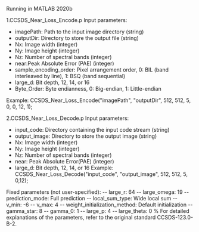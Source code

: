Running in MATLAB 2020b

1.CCSDS_Near_Loss_Encode.p
 Input parameters:
   - imagePath: Path to the input image directory (string)
   - outputDir: Directory to store the output file (string)
   - Nx: Image width (integer)
   - Ny: Image height (integer)
   - Nz: Number of spectral bands (integer)
   - near:Peak Absolute Error (PAE) (integer) 
   - sample_encoding_order: Pixel arrangement order, 0: BIL (band interleaved by line), 1: BSQ (band sequential)
   - large_d: Bit depth, 12, 14, or 16
   - Byte_Order: Byte endianness, 0: Big-endian, 1: Little-endian

Example:
CCSDS_Near_Loss_Encode("imagePath", "outputDir", 512, 512, 5, 0, 0, 12, 1);

2.CCSDS_Near_Loss_Decode.p
 Input parameters:
   - input_code: Directory containing the input code stream (string)
   - output_image: Directory to store the output image (string)
   - Nx: Image width (integer)
   - Ny: Image height (integer)
   - Nz: Number of spectral bands (integer)
   - near: Peak Absolute Error(PAE) (integer) 
   - large_d: Bit depth, 12, 14, or 16
Example:
CCSDS_Near_Loss_Decode("input_code", "output_image", 512, 512, 5, 0,12);

 Fixed parameters (not user-specified):
   -- large_r: 64
   -- large_omega: 19
   -- prediction_mode: Full prediction
   -- local_sum_type: Wide local sum
   -- v_min: -6
   -- v_max: 4
   -- weight_initialization_method: Default initialization
   -- gamma_star: 8
   -- gamma_0: 1
   -- large_p: 4
   -- large_theta: 0
% For detailed explanations of the parameters, refer to the original standard CCSDS-123.0-B-2.
